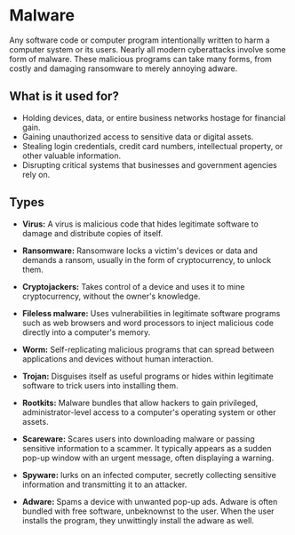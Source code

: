 # Malware

Any software code or computer program intentionally written to harm a computer system or its users. Nearly all modern cyberattacks involve some form of malware. These malicious programs can take many forms, from costly and damaging ransomware to merely annoying adware.

## What is it used for?
- Holding devices, data, or entire business networks hostage for financial gain.
- Gaining unauthorized access to sensitive data or digital assets.
- Stealing login credentials, credit card numbers, intellectual property, or other valuable information.
- Disrupting critical systems that businesses and government agencies rely on.

## Types
- **Virus:** A virus is malicious code that hides legitimate software to damage and distribute copies of itself.
- **Ransomware:** Ransomware locks a victim's devices or data and demands a ransom, usually in the form of cryptocurrency, to unlock them.

- **Cryptojackers:** Takes control of a device and uses it to mine cryptocurrency, without the owner's knowledge.
- **Fileless malware:** Uses vulnerabilities in legitimate software programs such as web browsers and word processors to inject malicious code directly into a computer's memory.
- **Worm:** Self-replicating malicious programs that can spread between applications and devices without human interaction.
- **Trojan:** Disguises itself as useful programs or hides within legitimate software to trick users into installing them.
- **Rootkits:** Malware bundles that allow hackers to gain privileged, administrator-level access to a computer's operating system or other assets.
- **Scareware:** Scares users into downloading malware or passing sensitive information to a scammer. It typically appears as a sudden pop-up window with an urgent message, often displaying a warning.
- **Spyware:** lurks on an infected computer, secretly collecting sensitive information and transmitting it to an attacker.
- **Adware:** Spams a device with unwanted pop-up ads. Adware is often bundled with free software, unbeknownst to the user. When the user installs the program, they unwittingly install the adware as well.